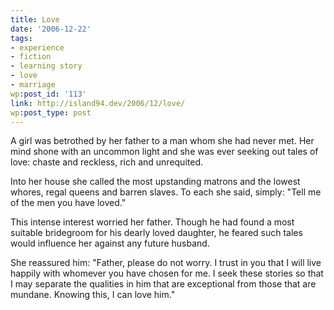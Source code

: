```yaml
---
title: Love
date: '2006-12-22'
tags:
- experience
- fiction
- learning story
- love
- marriage
wp:post_id: '113'
link: http://island94.dev/2006/12/love/
wp:post_type: post
---
```


A girl was betrothed by her father to a man whom she had never met. Her mind shone with an uncommon light and she was ever seeking out tales of love: chaste and reckless, rich and unrequited.

Into her house she called the most upstanding matrons and the lowest whores, regal queens and barren slaves. To each she said, simply: "Tell me of the men you have loved."

This intense interest worried her father. Though he had found a most suitable bridegroom for his dearly loved daughter, he feared such tales would influence her against any future husband.

She reassured him: "Father, please do not worry. I trust in you that I will live happily with whomever you have chosen for me. I seek these stories so that I may separate the qualities in him that are exceptional from those that are mundane. Knowing this, I can love him."